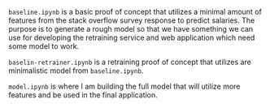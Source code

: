 `baseline.ipynb` is a basic proof of concept that utilizes a minimal amount of features from the stack overflow survey response to predict salaries. The purpose is to generate a rough model so that we have something we can use for developing the retraining service and web application which need some model to work.

`baselin-retrainer.ipynb` is a retraining proof of concept that utilizes are minimalistic model from `baseline.ipynb`.

`model.ipynb` is where I am building the full model that will utilize more features and be used in the final application.